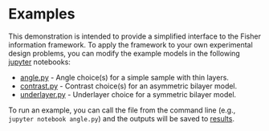 # Examples
This demonstration is intended to provide a simplified interface to the Fisher information framework. To apply the framework to your own experimental design problems, you can modify the example models in the following [jupyter](https://jupyter.org) notebooks:
* [angle.py](/demo/angle.ipynb) - Angle choice(s) for a simple sample with thin layers.
* [contrast.py](/demo/contrast.ipynb) - Contrast choice(s) for an asymmetric bilayer model.
* [underlayer.py](/demo/underlayer.ipynb) - Underlayer choice for a symmetric bilayer model.

To run an example, you can call the file from the command line (e.g., ```jupyter notebook angle.py```) and the outputs will be saved to [results](/demo/results).

